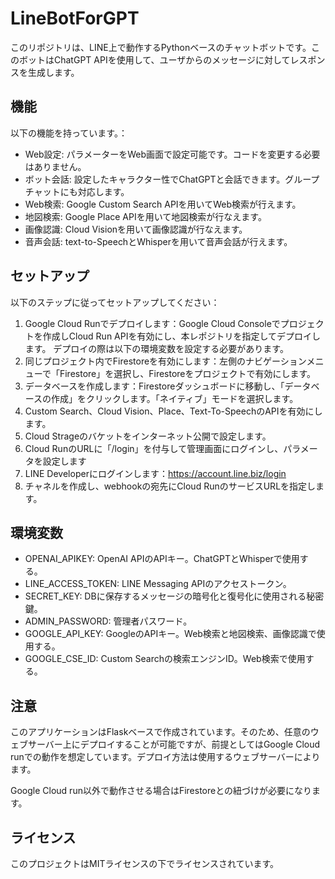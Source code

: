 # LineBotForGPT

このリポジトリは、LINE上で動作するPythonベースのチャットボットです。このボットはChatGPT APIを使用して、ユーザからのメッセージに対してレスポンスを生成します。

## 機能
以下の機能を持っています。：

- Web設定: パラメーターをWeb画面で設定可能です。コードを変更する必要はありません。
- ボット会話: 設定したキャラクター性でChatGPTと会話できます。グループチャットにも対応します。
- Web検索: Google Custom Search APIを用いてWeb検索が行えます。
- 地図検索: Google Place APIを用いて地図検索が行なえます。
- 画像認識: Cloud Visionを用いて画像認識が行なえます。
- 音声会話: text-to-SpeechとWhisperを用いて音声会話が行えます。

## セットアップ
以下のステップに従ってセットアップしてください：
1. Google Cloud Runでデプロイします：Google Cloud Consoleでプロジェクトを作成しCloud Run APIを有効にし、本レポジトリを指定してデプロイします。 デプロイの際は以下の環境変数を設定する必要があります。
2. 同じプロジェクト内でFirestoreを有効にします：左側のナビゲーションメニューで「Firestore」を選択し、Firestoreをプロジェクトで有効にします。
3. データベースを作成します：Firestoreダッシュボードに移動し、「データベースの作成」をクリックします。「ネイティブ」モードを選択します。
4. Custom Search、Cloud Vision、Place、Text-To-SpeechのAPIを有効にします。
5. Cloud Strageのバケットをインターネット公開で設定します。
6. Cloud RunのURLに「/login」を付与して管理画面にログインし、パラメータを設定します
7. LINE Developerにログインします：https://account.line.biz/login
8. チャネルを作成し、webhookの宛先にCloud RunのサービスURLを指定します。

## 環境変数
- OPENAI_APIKEY: OpenAI APIのAPIキー。ChatGPTとWhisperで使用する。
- LINE_ACCESS_TOKEN: LINE Messaging APIのアクセストークン。
- SECRET_KEY: DBに保存するメッセージの暗号化と復号化に使用される秘密鍵。
- ADMIN_PASSWORD: 管理者パスワード。
- GOOGLE_API_KEY: GoogleのAPIキー。Web検索と地図検索、画像認識で使用する。
- GOOGLE_CSE_ID: Custom Searchの検索エンジンID。Web検索で使用する。

## 注意
このアプリケーションはFlaskベースで作成されています。そのため、任意のウェブサーバー上にデプロイすることが可能ですが、前提としてはGoogle Cloud runでの動作を想定しています。デプロイ方法は使用するウェブサーバーによります。

Google Cloud run以外で動作させる場合はFirestoreとの紐づけが必要になります。

## ライセンス
このプロジェクトはMITライセンスの下でライセンスされています。
